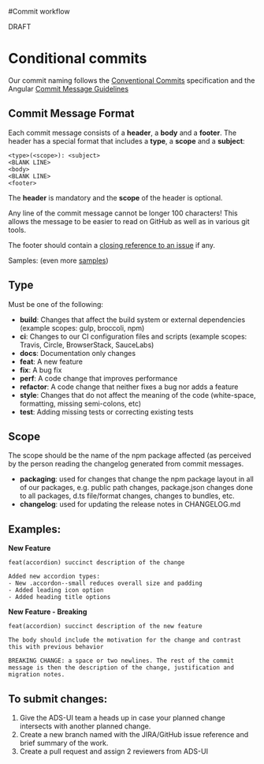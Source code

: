 #Commit workflow

DRAFT

# Conditional commits

Our commit naming follows the [Conventional Commits](https://www.conventionalcommits.org) specification and the Angular [Commit Message Guidelines](https://github.com/angular/angular/blob/22b96b9/CONTRIBUTING.md#commit)

## Commit Message Format
Each commit message consists of a **header**, a **body** and a **footer**.  The header has a special
format that includes a **type**, a **scope** and a **subject**:

```
<type>(<scope>): <subject>
<BLANK LINE>
<body>
<BLANK LINE>
<footer>
```

The **header** is mandatory and the **scope** of the header is optional.

Any line of the commit message cannot be longer 100 characters! This allows the message to be easier
to read on GitHub as well as in various git tools.

The footer should contain a [closing reference to an issue](https://help.github.com/articles/closing-issues-via-commit-messages/) if any.

Samples: (even more [samples](https://github.com/angular/angular/commits/master))

## Type
Must be one of the following:

* **build**: Changes that affect the build system or external dependencies (example scopes: gulp, broccoli, npm)
* **ci**: Changes to our CI configuration files and scripts (example scopes: Travis, Circle, BrowserStack, SauceLabs)
* **docs**: Documentation only changes
* **feat**: A new feature
* **fix**: A bug fix
* **perf**: A code change that improves performance
* **refactor**: A code change that neither fixes a bug nor adds a feature
* **style**: Changes that do not affect the meaning of the code (white-space, formatting, missing semi-colons, etc)
* **test**: Adding missing tests or correcting existing tests

## Scope
The scope should be the name of the npm package affected (as perceived by the person reading the changelog generated from commit messages.

* **packaging**: used for changes that change the npm package layout in all of our packages, e.g. public path changes, package.json changes done to all packages, d.ts file/format changes, changes to bundles, etc.
* **changelog**: used for updating the release notes in CHANGELOG.md

## Examples: 

**New Feature** 
```
feat(accordion) succinct description of the change

Added new accordion types:
- New .accordon--small reduces overall size and padding
- Added leading icon option
- Added heading title options

```

**New Feature - Breaking**
```
feat(accordion) succinct description of the new feature

The body should include the motivation for the change and contrast this with previous behavior

BREAKING CHANGE: a space or two newlines. The rest of the commit message is then the description of the change, justification and migration notes. 
```



## To submit changes:

1. Give the ADS-UI team a heads up in case your planned change intersects with another planned change.
1. Create a new branch named with the JIRA/GitHub issue reference and brief summary of the work.
1. Create a pull request and assign 2 reviewers from ADS-UI